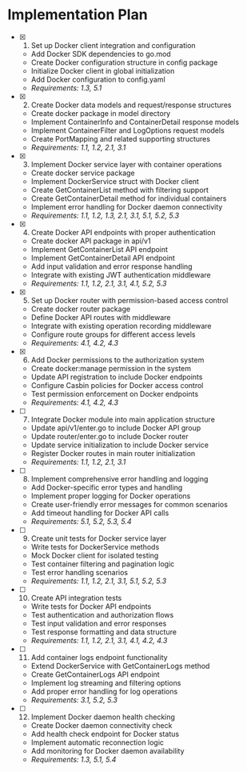 # Implementation Plan

- [x] 1. Set up Docker client integration and configuration




  - Add Docker SDK dependencies to go.mod
  - Create Docker configuration structure in config package
  - Initialize Docker client in global initialization
  - Add Docker configuration to config.yaml
  - _Requirements: 1.3, 5.1_

- [x] 2. Create Docker data models and request/response structures



  - Create docker package in model directory
  - Implement ContainerInfo and ContainerDetail response models
  - Implement ContainerFilter and LogOptions request models
  - Create PortMapping and related supporting structures
  - _Requirements: 1.1, 1.2, 2.1, 3.1_

- [x] 3. Implement Docker service layer with container operations



  - Create docker service package
  - Implement DockerService struct with Docker client
  - Create GetContainerList method with filtering support
  - Create GetContainerDetail method for individual containers
  - Implement error handling for Docker daemon connectivity
  - _Requirements: 1.1, 1.2, 1.3, 2.1, 3.1, 5.1, 5.2, 5.3_

- [x] 4. Create Docker API endpoints with proper authentication



  - Create docker API package in api/v1
  - Implement GetContainerList API endpoint
  - Implement GetContainerDetail API endpoint
  - Add input validation and error response handling
  - Integrate with existing JWT authentication middleware
  - _Requirements: 1.1, 1.2, 2.1, 3.1, 4.1, 5.2, 5.3_

- [x] 5. Set up Docker router with permission-based access control



  - Create docker router package
  - Define Docker API routes with middleware
  - Integrate with existing operation recording middleware
  - Configure route groups for different access levels
  - _Requirements: 4.1, 4.2, 4.3_

- [x] 6. Add Docker permissions to the authorization system



  - Create docker:manage permission in the system
  - Update API registration to include Docker endpoints
  - Configure Casbin policies for Docker access control
  - Test permission enforcement on Docker endpoints
  - _Requirements: 4.1, 4.2, 4.3_

- [ ] 7. Integrate Docker module into main application structure
  - Update api/v1/enter.go to include Docker API group
  - Update router/enter.go to include Docker router
  - Update service initialization to include Docker service
  - Register Docker routes in main router initialization
  - _Requirements: 1.1, 1.2, 2.1, 3.1_

- [ ] 8. Implement comprehensive error handling and logging
  - Add Docker-specific error types and handling
  - Implement proper logging for Docker operations
  - Create user-friendly error messages for common scenarios
  - Add timeout handling for Docker API calls
  - _Requirements: 5.1, 5.2, 5.3, 5.4_

- [ ] 9. Create unit tests for Docker service layer
  - Write tests for DockerService methods
  - Mock Docker client for isolated testing
  - Test container filtering and pagination logic
  - Test error handling scenarios
  - _Requirements: 1.1, 1.2, 2.1, 3.1, 5.1, 5.2, 5.3_

- [ ] 10. Create API integration tests
  - Write tests for Docker API endpoints
  - Test authentication and authorization flows
  - Test input validation and error responses
  - Test response formatting and data structure
  - _Requirements: 1.1, 1.2, 2.1, 3.1, 4.1, 4.2, 4.3_

- [ ] 11. Add container logs endpoint functionality
  - Extend DockerService with GetContainerLogs method
  - Create GetContainerLogs API endpoint
  - Implement log streaming and filtering options
  - Add proper error handling for log operations
  - _Requirements: 3.1, 5.2, 5.3_

- [ ] 12. Implement Docker daemon health checking
  - Create Docker daemon connectivity check
  - Add health check endpoint for Docker status
  - Implement automatic reconnection logic
  - Add monitoring for Docker daemon availability
  - _Requirements: 1.3, 5.1, 5.4_